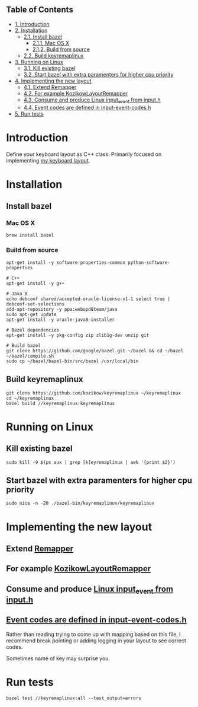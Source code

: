 <div id="table-of-contents">
<h2>Table of Contents</h2>
<div id="text-table-of-contents">
<ul>
<li><a href="#orgheadline1">1. Introduction</a></li>
<li><a href="#orgheadline6">2. Installation</a>
<ul>
<li><a href="#orgheadline4">2.1. Install bazel</a>
<ul>
<li><a href="#orgheadline2">2.1.1. Mac OS X</a></li>
<li><a href="#orgheadline3">2.1.2. Build from source</a></li>
</ul>
</li>
<li><a href="#orgheadline5">2.2. Build keyremaplinux</a></li>
</ul>
</li>
<li><a href="#orgheadline9">3. Running on Linux</a>
<ul>
<li><a href="#orgheadline7">3.1. Kill existing bazel</a></li>
<li><a href="#orgheadline8">3.2. Start bazel with extra paramenters for higher cpu priority</a></li>
</ul>
</li>
<li><a href="#orgheadline14">4. Implementing the new layout</a>
<ul>
<li><a href="#orgheadline10">4.1. Extend Remapper</a></li>
<li><a href="#orgheadline11">4.2. For example KozikowLayoutRemapper</a></li>
<li><a href="#orgheadline12">4.3. Consume and produce Linux input<sub>event</sub> from input.h</a></li>
<li><a href="#orgheadline13">4.4. Event codes are defined in input-event-codes.h</a></li>
</ul>
</li>
<li><a href="#orgheadline15">5. Run tests</a></li>
</ul>
</div>
</div>

# Introduction<a id="orgheadline1"></a>

Define your keyboard layout as C++ class.
Primarily focused on implementing [my keyboard layout](https://kozikow.wordpress.com/2013/11/15/the-only-alternative-keyboard-layout-youll-ever-need-as-a-programmer/).

# Installation<a id="orgheadline6"></a>

## Install bazel<a id="orgheadline4"></a>

### Mac OS X<a id="orgheadline2"></a>

    brew install bazel

### Build from source<a id="orgheadline3"></a>

    apt-get install -y software-properties-common python-software-properties
    
    # C++
    apt-get install -y g++
    
    # Java 8
    echo debconf shared/accepted-oracle-license-v1-1 select true | debconf-set-selections
    add-apt-repository -y ppa:webupd8team/java
    sudo apt-get update
    apt-get install -y oracle-java8-installer
    
    # Bazel dependencies
    apt-get install -y pkg-config zip zlib1g-dev unzip git
    
    # Build bazel
    git clone https://github.com/google/bazel.git ~/bazel && cd ~/bazel
    ~/bazel/compile.sh
    sudo cp ~/bazel/bazel-bin/src/bazel /usr/local/bin

## Build keyremaplinux<a id="orgheadline5"></a>

    git clone https://github.com/kozikow/keyremaplinux ~/keyremaplinux
    cd ~/keyremaplinux
    bazel build //keyremaplinux:keyremaplinux

# Running on Linux<a id="orgheadline9"></a>

## Kill existing bazel<a id="orgheadline7"></a>

    sudo kill -9 $(ps aux | grep [k]eyremaplinux | awk '{print $2}')

## Start bazel with extra paramenters for higher cpu priority<a id="orgheadline8"></a>

    sudo nice -n -20 ./bazel-bin/keyremaplinux/keyremaplinux

# Implementing the new layout<a id="orgheadline14"></a>

## Extend [Remapper](https://github.com/kozikow/keyremaplinux/blob/master/keyremaplinux/remapper/remapper.h)<a id="orgheadline10"></a>

## For example [KozikowLayoutRemapper](https://github.com/kozikow/keyremaplinux/blob/master/keyremaplinux/remapper/kozikow_layout_remapper.h)<a id="orgheadline11"></a>

## Consume and produce [Linux input<sub>event</sub> from input.h](https://github.com/torvalds/linux/blob/master/include/uapi/linux/input.h#L25)<a id="orgheadline12"></a>

## [Event codes are defined in input-event-codes.h](https://github.com/torvalds/linux/blob/master/include/uapi/linux/input-event-codes.h)<a id="orgheadline13"></a>

Rather than reading trying to come up with mapping based on this file,
I recommend break pointing or adding logging in your layout to see correct codes.

Sometimes name of key may surprise you.

# Run tests<a id="orgheadline15"></a>

    bazel test //keyremaplinux:all --test_output=errors
